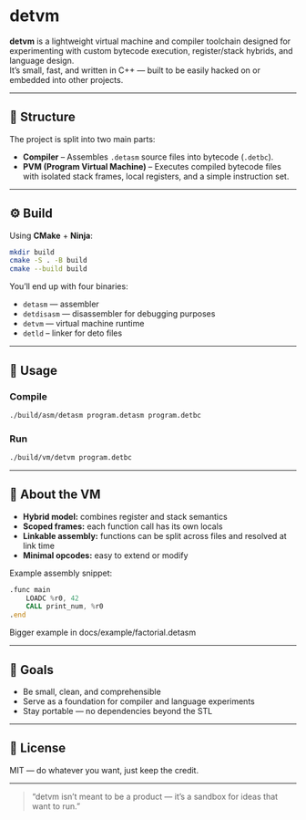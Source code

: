 # detvm

**detvm** is a lightweight virtual machine and compiler toolchain designed for experimenting with custom bytecode execution, register/stack hybrids, and language design.  
It’s small, fast, and written in C++ — built to be easily hacked on or embedded into other projects.

---

## 🧩 Structure

The project is split into two main parts:

- **Compiler** – Assembles `.detasm` source files into bytecode (`.detbc`).
- **PVM (Program Virtual Machine)** – Executes compiled bytecode files with isolated stack frames, local registers, and a simple instruction set.


---

## ⚙️ Build

Using **CMake** + **Ninja**:

```bash
mkdir build
cmake -S . -B build
cmake --build build

```

You’ll end up with four binaries:
- `detasm` —  assembler
- `detdisasm` — disassembler for debugging purposes 
- `detvm` — virtual machine runtime
- `detld` – linker for deto files
---

## 🚀 Usage

### Compile
```bash
./build/asm/detasm program.detasm program.detbc
```

### Run
```bash
./build/vm/detvm program.detbc
```

---

## 🧠 About the VM

- **Hybrid model:** combines register and stack semantics  
- **Scoped frames:** each function call has its own locals  
- **Linkable assembly:** functions can be split across files and resolved at link time  
- **Minimal opcodes:** easy to extend or modify

Example assembly snippet:

```asm
.func main
    LOADC %r0, 42
    CALL print_num, %r0
.end
```
Bigger example in docs/example/factorial.detasm


---

## 🧪 Goals

- Be small, clean, and comprehensible  
- Serve as a foundation for compiler and language experiments  
- Stay portable — no dependencies beyond the STL  

---

## 🐚 License

MIT — do whatever you want, just keep the credit.

---

> “detvm isn’t meant to be a product — it’s a sandbox for ideas that want to run.”
